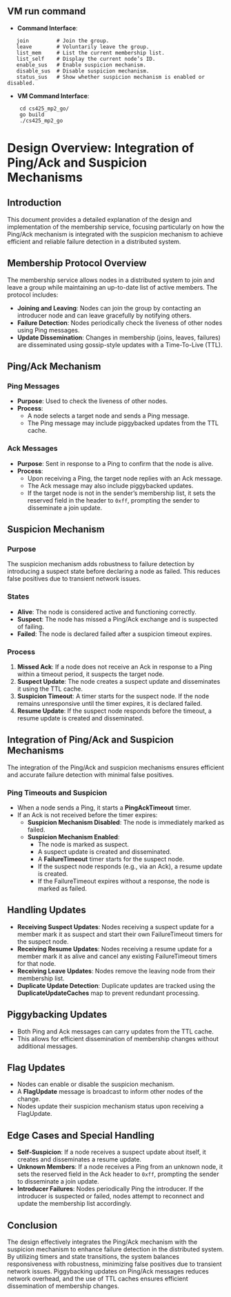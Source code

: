 ## VM run command

- **Command Interface**:
```
   join         # Join the group.
   leave        # Voluntarily leave the group.
   list_mem     # List the current membership list.
   list_self    # Display the current node’s ID.
   enable_sus   # Enable suspicion mechanism.
   disable_sus  # Disable suspicion mechanism.
   status_sus   # Show whether suspicion mechanism is enabled or disabled.
```
- **VM Command Interface**:
```
    cd cs425_mp2_go/
    go build
    ./cs425_mp2_go
```

# Design Overview: Integration of Ping/Ack and Suspicion Mechanisms

## Introduction

This document provides a detailed explanation of the design and implementation of the membership service, focusing particularly on how the Ping/Ack mechanism is integrated with the suspicion mechanism to achieve efficient and reliable failure detection in a distributed system.

## Membership Protocol Overview

The membership service allows nodes in a distributed system to join and leave a group while maintaining an up-to-date list of active members. The protocol includes:

- **Joining and Leaving**: Nodes can join the group by contacting an introducer node and can leave gracefully by notifying others.
- **Failure Detection**: Nodes periodically check the liveness of other nodes using Ping messages.
- **Update Dissemination**: Changes in membership (joins, leaves, failures) are disseminated using gossip-style updates with a Time-To-Live (TTL).

## Ping/Ack Mechanism

### Ping Messages
- **Purpose**: Used to check the liveness of other nodes.
- **Process**:
  - A node selects a target node and sends a Ping message.
  - The Ping message may include piggybacked updates from the TTL cache.

### Ack Messages
- **Purpose**: Sent in response to a Ping to confirm that the node is alive.
- **Process**:
  - Upon receiving a Ping, the target node replies with an Ack message.
  - The Ack message may also include piggybacked updates.
  - If the target node is not in the sender’s membership list, it sets the reserved field in the header to `0xff`, prompting the sender to disseminate a join update.

## Suspicion Mechanism

### Purpose
The suspicion mechanism adds robustness to failure detection by introducing a suspect state before declaring a node as failed. This reduces false positives due to transient network issues.

### States
- **Alive**: The node is considered active and functioning correctly.
- **Suspect**: The node has missed a Ping/Ack exchange and is suspected of failing.
- **Failed**: The node is declared failed after a suspicion timeout expires.

### Process
1. **Missed Ack**: If a node does not receive an Ack in response to a Ping within a timeout period, it suspects the target node.
2. **Suspect Update**: The node creates a suspect update and disseminates it using the TTL cache.
3. **Suspicion Timeout**: A timer starts for the suspect node. If the node remains unresponsive until the timer expires, it is declared failed.
4. **Resume Update**: If the suspect node responds before the timeout, a resume update is created and disseminated.

## Integration of Ping/Ack and Suspicion Mechanisms

The integration of the Ping/Ack and suspicion mechanisms ensures efficient and accurate failure detection with minimal false positives.

### Ping Timeouts and Suspicion
- When a node sends a Ping, it starts a **PingAckTimeout** timer.
- If an Ack is not received before the timer expires:
  - **Suspicion Mechanism Disabled**: The node is immediately marked as failed.
  - **Suspicion Mechanism Enabled**:
    - The node is marked as suspect.
    - A suspect update is created and disseminated.
    - A **FailureTimeout** timer starts for the suspect node.
    - If the suspect node responds (e.g., via an Ack), a resume update is created.
    - If the FailureTimeout expires without a response, the node is marked as failed.

## Handling Updates

- **Receiving Suspect Updates**: Nodes receiving a suspect update for a member mark it as suspect and start their own FailureTimeout timers for the suspect node.
- **Receiving Resume Updates**: Nodes receiving a resume update for a member mark it as alive and cancel any existing FailureTimeout timers for that node.
- **Receiving Leave Updates**: Nodes remove the leaving node from their membership list.
- **Duplicate Update Detection**: Duplicate updates are tracked using the **DuplicateUpdateCaches** map to prevent redundant processing.

## Piggybacking Updates

- Both Ping and Ack messages can carry updates from the TTL cache.
- This allows for efficient dissemination of membership changes without additional messages.

## Flag Updates

- Nodes can enable or disable the suspicion mechanism.
- A **FlagUpdate** message is broadcast to inform other nodes of the change.
- Nodes update their suspicion mechanism status upon receiving a FlagUpdate.

## Edge Cases and Special Handling

- **Self-Suspicion**: If a node receives a suspect update about itself, it creates and disseminates a resume update.
- **Unknown Members**: If a node receives a Ping from an unknown node, it sets the reserved field in the Ack header to `0xff`, prompting the sender to disseminate a join update.
- **Introducer Failures**: Nodes periodically Ping the introducer. If the introducer is suspected or failed, nodes attempt to reconnect and update the membership list accordingly.

## Conclusion

The design effectively integrates the Ping/Ack mechanism with the suspicion mechanism to enhance failure detection in the distributed system. By utilizing timers and state transitions, the system balances responsiveness with robustness, minimizing false positives due to transient network issues. Piggybacking updates on Ping/Ack messages reduces network overhead, and the use of TTL caches ensures efficient dissemination of membership changes.